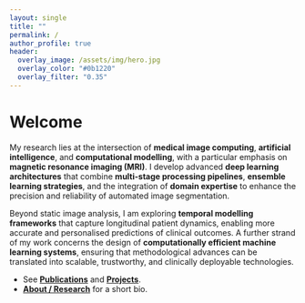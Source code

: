 ```yaml
---
layout: single
title: ""
permalink: /
author_profile: true
header:
  overlay_image: /assets/img/hero.jpg
  overlay_color: "#0b1220"
  overlay_filter: "0.35"
---
```


# Welcome  

My research lies at the intersection of **medical image computing**, **artificial intelligence**, and **computational modelling**, with a particular emphasis on **magnetic resonance imaging (MRI)**. I develop advanced **deep learning architectures** that combine **multi-stage processing pipelines**, **ensemble learning strategies**, and the integration of **domain expertise** to enhance the precision and reliability of automated image segmentation.  

Beyond static image analysis, I am exploring **temporal modelling frameworks** that capture longitudinal patient dynamics, enabling more accurate and personalised predictions of clinical outcomes. A further strand of my work concerns the design of **computationally efficient machine learning systems**, ensuring that methodological advances can be translated into scalable, trustworthy, and clinically deployable technologies.  

- See **[Publications](/publications/)** and **[Projects](/projects/)**.
- **[About / Research](/about/)** for a short bio.
